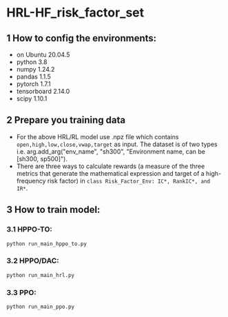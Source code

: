 # HRL-HF_risk_factor_set
## 1 How to config the environments:
- on Ubuntu 20.04.5
- python 3.8
- numpy 1.24.2
- pandas 1.1.5
- pytorch 1.7.1
- tensorboard 2.14.0
- scipy 1.10.1
## 2  Prepare you training data
* For the above HRL/RL model use .npz file which contains ```open,high,low,close,vwap,target``` as input. The dataset is of two types i.e. arg.add_arg("env_name", "sh300", "Environment name, can be [sh300, sp500]").
* There are three ways to calculate rewards (a measure of the three metrics that generate the mathematical expression and target of a high-frequency risk factor) in ```class Risk_Factor_Env: IC*, RankIC*, and IR*```.
## 3 How to train model:
### 3.1 HPPO-TO: 
```python run_main_hppo_to.py ```
### 3.2 HPPO/DAC:
```python run_main_hrl.py ```
### 3.3 PPO:     
```python run_main_ppo.py ```

